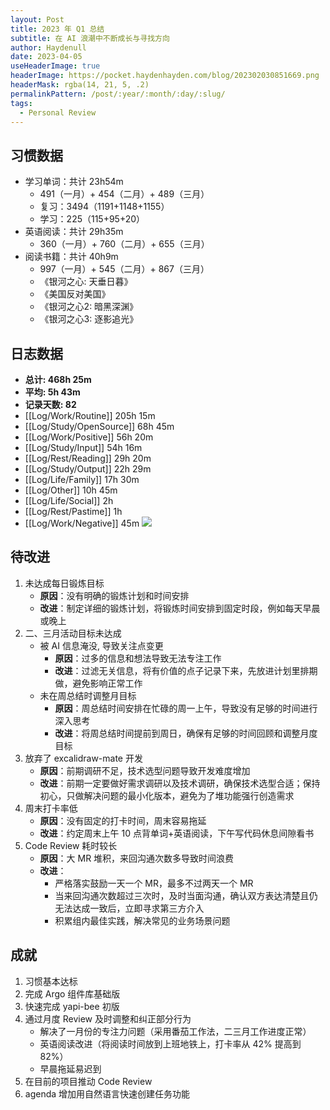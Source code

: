 ```yaml
---
layout: Post
title: 2023 年 Q1 总结
subtitle: 在 AI 浪潮中不断成长与寻找方向
author: Haydenull
date: 2023-04-05
useHeaderImage: true
headerImage: https://pocket.haydenhayden.com/blog/202302030851669.png
headerMask: rgba(14, 21, 5, .2)
permalinkPattern: /post/:year/:month/:day/:slug/
tags:
  - Personal Review
---
```


## 习惯数据
- 学习单词：共计 23h54m
	- 491（一月）+ 454（二月）+ 489（三月）
	- 复习：3494（1191+1148+1155）
	- 学习：225（115+95+20）
- 英语阅读：共计 29h35m
	- 360（一月）+ 760（二月）+ 655（三月）
- 阅读书籍：共计 40h9m
	- 997（一月）+ 545（二月）+ 867（三月）
	- 《银河之心: 天垂日暮》
	- 《美国反对美国》
	- 《银河之心2: 暗黑深渊》
	- 《银河之心3: 逐影追光》

## 日志数据
- **总计: 468h 25m**
- **平均: 5h 43m**
- **记录天数: 82**
- [[Log/Work/Routine]] 205h 15m
- [[Log/Study/OpenSource]] 68h 45m
- [[Log/Work/Positive]] 56h 20m
- [[Log/Study/Input]] 54h 16m
- [[Log/Rest/Reading]] 29h 20m
- [[Log/Study/Output]] 22h 29m
- [[Log/Life/Family]] 17h 30m
- [[Log/Other]] 10h 45m
- [[Log/Life/Social]] 2h
- [[Log/Rest/Pastime]] 1h
- [[Log/Work/Negative]] 45m
![](https://pocket.haydenhayden.com/blog/202304051815974.png)

## 待改进
1. 未达成每日锻炼目标
   - **原因**：没有明确的锻炼计划和时间安排
   - **改进**：制定详细的锻炼计划，将锻炼时间安排到固定时段，例如每天早晨或晚上
2.  二、三月活动目标未达成
	- 被 AI 信息淹没, 导致关注点变更
		- **原因**：过多的信息和想法导致无法专注工作
		- **改进**：过滤无关信息，将有价值的点子记录下来，先放进计划里排期做，避免影响正常工作
	- 未在周总结时调整月目标
		- **原因**：周总结时间安排在忙碌的周一上午，导致没有足够的时间进行深入思考
		- **改进**：将周总结时间提前到周日，确保有足够的时间回顾和调整月度目标
1. 放弃了 excalidraw-mate 开发
     - **原因**：前期调研不足，技术选型问题导致开发难度增加
    - **改进**：前期一定要做好需求调研以及技术调研，确保技术选型合适；保持初心，只做解决问题的最小化版本，避免为了堆功能强行创造需求
1. 周末打卡率低
     - **原因**：没有固定的打卡时间，周末容易拖延
     - **改进**：约定周末上午 10 点背单词+英语阅读，下午写代码休息间隙看书
1. Code Review 耗时较长
     - **原因**：大 MR 堆积，来回沟通次数多导致时间浪费
     - **改进**：
       - 严格落实鼓励一天一个 MR，最多不过两天一个 MR
       - 当来回沟通次数超过三次时，及时当面沟通，确认双方表达清楚且仍无法达成一致后，立即寻求第三方介入
       - 积累组内最佳实践，解决常见的业务场景问题


## 成就
1. 习惯基本达标
1. 完成 Argo 组件库基础版
1. 快速完成 yapi-bee 初版
1. 通过月度 Review 及时调整和纠正部分行为
	- 解决了一月份的专注力问题（采用番茄工作法，二三月工作进度正常）
	- 英语阅读改进（将阅读时间放到上班地铁上，打卡率从 42% 提高到 82%）
	- 早晨拖延易迟到
1. 在目前的项目推动 Code Review
1. agenda 增加用自然语言快速创建任务功能

